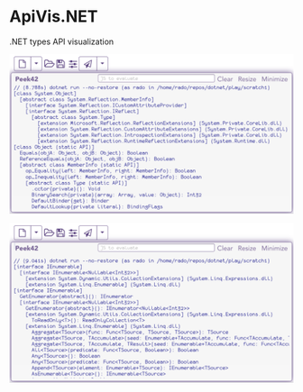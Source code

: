 # ApiVis.NET

.NET types API visualization

![Screenshot](./screenshot.png)

![Screenshot](./screenshot1.png)
